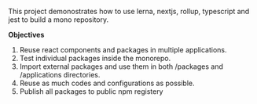 This project demonostrates how to use lerna, nextjs, rollup, typescript and jest to build a mono repository.

**Objectives**

1. Reuse react components and packages in multiple applications.
2. Test individual packages inside the monorepo.
3. Import external packages and use them in both /packages and /applications directories.
4. Reuse as much codes and configurations as possible.
5. Publish all packages to public npm registery
